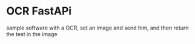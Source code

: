 # OCR FastAPi

sample software with a OCR, set an image and send him, and then return the test in the image